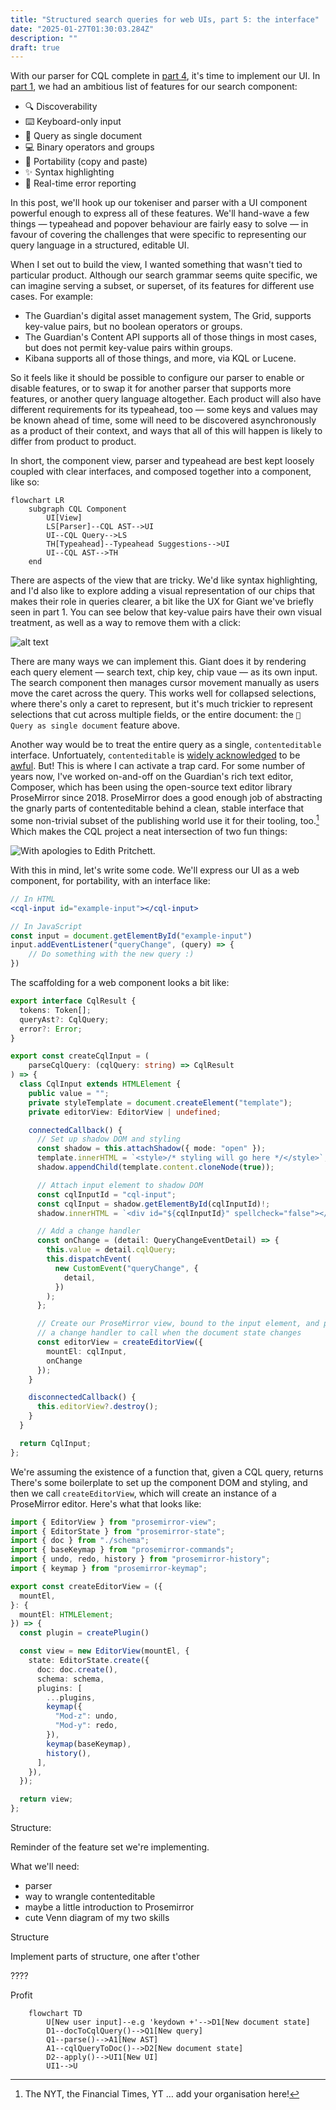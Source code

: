 ```yaml
---
title: "Structured search queries for web UIs, part 5: the interface"
date: "2025-01-27T01:30:03.284Z"
description: ""
draft: true
---
```


With our parser for CQL complete in [part 4](/structured-search-ui-4), it's time to implement our UI. In [part 1](/structured-search-ui-1), we had an ambitious list of features for our search component:

- 🔍 Discoverability
- ⌨️ Keyboard-only input
- 📄 Query as single document
- 💻 Binary operators and groups
- 🧳 Portability (copy and paste)
- ✨ Syntax highlighting
- 🚨 Real-time error reporting

In this post, we'll hook up our tokeniser and parser with a UI component powerful enough to express all of these features. We'll hand-wave a few things — typeahead and popover behaviour are fairly easy to solve — in favour of covering the challenges that were specific to representing our query language in a structured, editable UI.

When I set out to build the view, I wanted something that wasn't tied to particular product. Although our search grammar seems quite specific, we can imagine serving a subset, or superset, of its features for different use cases. For example:
- The Guardian's digital asset management system, The Grid, supports key-value pairs, but no boolean operators or groups.
- The Guardian's Content API supports all of those things in most cases, but does not permit key-value pairs within groups.
- Kibana supports all of those things, and more, via KQL or Lucene.

So it feels like it should be possible to configure our parser to enable or disable features, or to swap it for another parser that supports more features, or another query language altogether. Each product will also have different requirements for its typeahead, too — some keys and values may be known ahead of time, some will need to be discovered asynchronously as a product of their context, and ways that all of this will happen is likely to differ from product to product.

In short, the component view, parser and typeahead are best kept loosely coupled with clear interfaces, and composed together into a component, like so:

```mermaid
flowchart LR
    subgraph CQL Component
        UI[View]
        LS[Parser]--CQL AST-->UI
        UI--CQL Query-->LS
        TH[Typeahead]--Typeahead Suggestions-->UI
        UI--CQL AST-->TH
    end
```

There are aspects of the view that are tricky. We'd like syntax highlighting, and I'd also like to explore adding a visual representation of our chips that makes their role in queries clearer, a bit like the UX for Giant we've briefly seen in part 1. You can see below that key-value pairs have their own visual treatment, as well as a way to remove them with a click:

![alt text](giant-chips.gif)

There are many ways we can implement this. Giant does it by rendering each query element — search text, chip key, chip vaue — as its own input. The search component then manages cursor movement manually as users move the caret across the query. This works well for collapsed selections, where there's only a caret to represent, but it's much trickier to represent selections that cut across multiple fields, or the entire document: the `📄 Query as single document` feature above.

Another way would be to treat the entire query as a single, `contenteditable` interface. Unfortuately, `contenteditable` is [widely acknowledged](https://www.youtube.com/watch?v=EEF2DlOUkag) to be [awful](https://medium.engineering/why-contenteditable-is-terrible-122d8a40e480#.mqvm5uq1o). But! This is where I can activate a trap card. For some number of years now, I've worked on-and-off on the Guardian's rich text editor, Composer, which has been using the open-source text editor library ProseMirror since 2018. ProseMirror does a good enough job of abstracting the gnarly parts of contenteditable behind a clean, stable interface that some non-trivial subset of the publishing world use it for their tooling, too.[^1] Which makes the CQL project a neat intersection of two fun things:

![With apologies to Edith Pritchett.](venn.jpg)

With this in mind, let's write some code. We'll express our UI as a web component, for portability, with an interface like:

```jsx
// In HTML
<cql-input id="example-input"></cql-input>

// In JavaScript
const input = document.getElementById("example-input")
input.addEventListener("queryChange", (query) => {
    // Do something with the new query :)
})
```

The scaffolding for a web component looks a bit like:

```typescript
export interface CqlResult {
  tokens: Token[];
  queryAst?: CqlQuery;
  error?: Error;
}

export const createCqlInput = (
    parseCqlQuery: (cqlQuery: string) => CqlResult
) => {
  class CqlInput extends HTMLElement {
    public value = "";
    private styleTemplate = document.createElement("template");
    private editorView: EditorView | undefined;

    connectedCallback() {
      // Set up shadow DOM and styling
      const shadow = this.attachShadow({ mode: "open" });
      template.innerHTML = `<style>/* styling will go here */</style>`;
      shadow.appendChild(template.content.cloneNode(true));

      // Attach input element to shadow DOM
      const cqlInputId = "cql-input";
      const cqlInput = shadow.getElementById(cqlInputId)!;
      shadow.innerHTML = `<div id="${cqlInputId}" spellcheck="false"></div>`;

      // Add a change handler
      const onChange = (detail: QueryChangeEventDetail) => {
        this.value = detail.cqlQuery;
        this.dispatchEvent(
          new CustomEvent("queryChange", {
            detail,
          })
        );
      };

      // Create our ProseMirror view, bound to the input element, and pass
      // a change handler to call when the document state changes
      const editorView = createEditorView({
        mountEl: cqlInput,
        onChange
      });
    }

    disconnectedCallback() {
      this.editorView?.destroy();
    }
  }

  return CqlInput;
};
```

We're assuming the existence of a function that, given a CQL query, returns There's some boilerplate to set up the component DOM and styling, and then we call `createEditorView`, which will create an instance of a ProseMirror editor. Here's what that looks like:

```typescript
import { EditorView } from "prosemirror-view";
import { EditorState } from "prosemirror-state";
import { doc } from "./schema";
import { baseKeymap } from "prosemirror-commands";
import { undo, redo, history } from "prosemirror-history";
import { keymap } from "prosemirror-keymap";

export const createEditorView = ({
  mountEl,
}: {
  mountEl: HTMLElement;
}) => {
  const plugin = createPlugin()

  const view = new EditorView(mountEl, {
    state: EditorState.create({
      doc: doc.create(),
      schema: schema,
      plugins: [
        ...plugins,
        keymap({
          "Mod-z": undo,
          "Mod-y": redo,
        }),
        keymap(baseKeymap),
        history(),
      ],
    }),
  });

  return view;
};
```


[^1]: The NYT, the Financial Times, YT … add your organisation here!

Structure:

Reminder of the feature set we're implementing.

What we'll need:
- parser
- way to wrangle contenteditable
- maybe a little introduction to Prosemirror
- cute Venn diagram of my two skills

Structure

Implement parts of structure, one after t'other

????

Profit


```mermaid
    flowchart TD
        U[New user input]--e.g 'keydown +'-->D1[New document state]
        D1--docToCqlQuery()-->Q1[New query]
        Q1--parse()-->A1[New AST]
        A1--cqlQueryToDoc()-->D2[New document state]
        D2--apply()-->UI1[New UI]
        UI1-->U
```